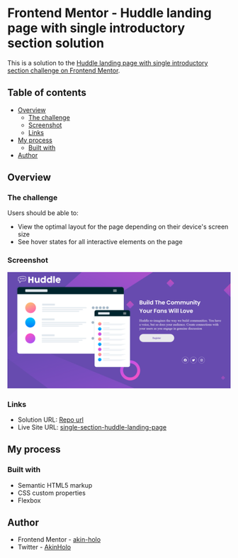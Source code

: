 # Frontend Mentor - Huddle landing page with single introductory section solution

This is a solution to the [Huddle landing page with single introductory section challenge on Frontend Mentor](https://www.frontendmentor.io/challenges/huddle-landing-page-with-a-single-introductory-section-B_2Wvxgi0).

## Table of contents

- [Overview](#overview)
  - [The challenge](#the-challenge)
  - [Screenshot](#screenshot)
  - [Links](#links)
- [My process](#my-process)
  - [Built with](#built-with)
- [Author](#author)


## Overview

### The challenge

Users should be able to:

- View the optimal layout for the page depending on their device's screen size
- See hover states for all interactive elements on the page

### Screenshot

![](./asset/Preview%20-%20Huddle%20Landing%20Page.png)



### Links

- Solution URL: [Repo url](https://github.com/akin-holo/frontendmentor-newbie-huddle)
- Live Site URL: [single-section-huddle-landing-page](https://single-section-huddle-landing-page.netlify.app/)

## My process

### Built with

- Semantic HTML5 markup
- CSS custom properties
- Flexbox


## Author

- Frontend Mentor - [akin-holo](https://www.frontendmentor.io/profile/akin-holo)
- Twitter - [AkinHolo](https://www.x.com/AkinHolo)

